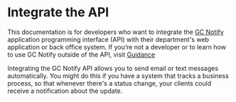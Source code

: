 # Integrate the API

This documentation is for developers who want to integrate the [GC Notify](https://notification.canada.ca/) application programming interface (API) with their department's web application or back office system. If you’re not a developer or to learn how to use GC Notify outside of the API, visit [Guidance](https://notification.canada.ca/guidance)

Integrating the GC Notify API allows you to send email or text messages automatically. You might do this if you have a system that tracks a business process, so that whenever there's a status change, your clients could receive a notification about the update.

